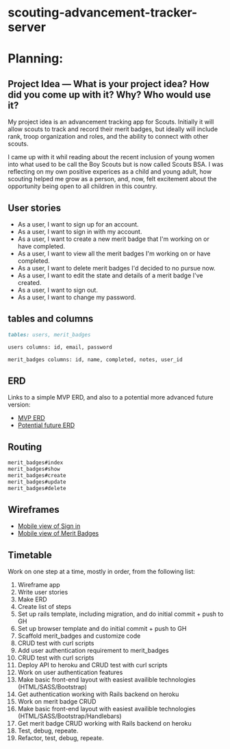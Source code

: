 # scouting-advancement-tracker-server

# Planning:

## Project Idea — What is your project idea?  How did you come up with it? Why? Who would use it?

My project idea is an advancement tracking app for Scouts. Initially it will allow scouts to track and record their merit badges, but ideally will include rank, troop organization and roles, and the ability to connect with other scouts.

I came up with it whil reading about the recent inclusion of young women into what used to be call the Boy Scouts but is now called Scouts BSA. I was reflecting on my own positive experices as a child and young adult, how scouting helped me grow as a person, and, now, felt excitement about the opportunity being open to all children in this country.

## User stories

+ As a user, I want to sign up for an account.
+ As a user, I want to sign in with my account.
+ As a user, I want to create a new merit badge that I'm working on or have completed.
+ As a user, I want to view all the merit badges I'm working on or have completed.
+ As a user, I want to delete merit badges I'd decided to no pursue now.
+ As a user, I want to edit the state and details of a merit badge I've created.
+ As a user, I want to sign out.
+ As a user, I want to change my password.

## tables and columns

```md
tables: users, merit_badges

users columns: id, email, password

merit_badges columns: id, name, completed, notes, user_id
```

## ERD

Links to a simple MVP ERD, and also to a potential more advanced future version:
+ [MVP ERD](https://i.imgur.com/L8yJWl8.jpg)
+ [Potential future ERD](https://i.imgur.com/hFIfY7K.jpg)

## Routing

```md
merit_badges#index
merit_badges#show
merit_badges#create
merit_badges#update
merit_badges#delete
```
## Wireframes

+ [Mobile view of Sign in](https://i.imgur.com/L8yJWl8.jpg)
+ [Mobile view of Merit Badges](https://i.imgur.com/hFIfY7K.jpg)

## Timetable

Work on one step at a time, mostly in order, from the following list:
1. Wireframe app
1. Write user stories
1. Make ERD
1. Create list of steps
1. Set up rails template, including migration, and do initial commit + push to GH
1. Set up browser template and do initial commit + push to GH
1. Scaffold merit_badges and customize code
1. CRUD test with curl scripts
1. Add user authentication requirement to merit_badges
1. CRUD test with curl scripts
1. Deploy API to heroku and CRUD test with curl scripts
1. Work on user authentication features
  1. Make basic front-end layout with easiest availible technologies (HTML/SASS/Bootstrap)
  1. Get authentication working with Rails backend on heroku
1. Work on merit badge CRUD
  1. Make basic front-end layout with easiest availible technologies (HTML/SASS/Bootstrap/Handlebars)
  1. Get merit badge CRUD working with Rails backend on heroku
1. Test, debug, repeate.
1. Refactor, test, debug, repeate.
